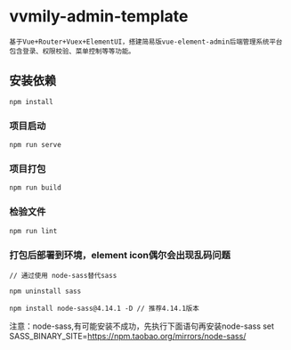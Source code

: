 # vvmily-admin-template

    基于Vue+Router+Vuex+ElementUI，搭建简易版vue-element-admin后端管理系统平台
    包含登录、权限校验、菜单控制等等功能。

## 安装依赖
```
npm install
```

### 项目启动
```
npm run serve
```

### 项目打包
```
npm run build
```

### 检验文件
```
npm run lint
```

### 打包后部署到环境，element icon偶尔会出现乱码问题

```
// 通过使用 node-sass替代sass

npm uninstall sass

npm install node-sass@4.14.1 -D // 推荐4.14.1版本

```
注意：node-sass,有可能安装不成功，先执行下面语句再安装node-sass
set SASS_BINARY_SITE=https://npm.taobao.org/mirrors/node-sass/
 